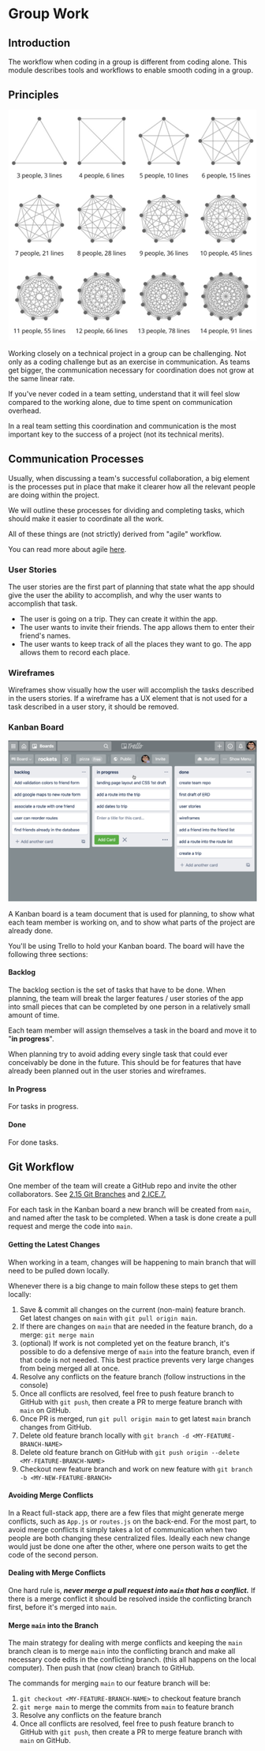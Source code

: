 # Group Work

## Introduction

The workflow when coding in a group is different from coding alone. This module describes tools and workflows to enable smooth coding in a group.

## Principles

![](../.gitbook/assets/team-comms.png)

Working closely on a technical project in a group can be challenging. Not only as a coding challenge but as an exercise in communication. As teams get bigger, the communication necessary for coordination does not grow at the same linear rate.

If you've never coded in a team setting, understand that it will feel slow compared to the working alone, due to time spent on communication overhead.

In a real team setting this coordination and communication is the most important key to the success of a project \(not its technical merits\).

## Communication Processes

Usually, when discussing a team's successful collaboration, a big element is the processes put in place that make it clearer how all the relevant people are doing within the project.

We will outline these processes for dividing and completing tasks, which should make it easier to coordinate all the work.

All of these things are \(not strictly\) derived from "agile" workflow.

You can read more about agile [here](https://en.wikipedia.org/wiki/Agile_software_development).

### User Stories

The user stories are the first part of planning that state what the app should give the user the ability to accomplish, and why the user wants to accomplish that task.

* The user is going on a trip. They can create it within the app.
* The user wants to invite their friends. The app allows them to enter their friend's names.
* The user wants to keep track of all the places they want to go. The app allows them to record each place.

### Wireframes

Wireframes show visually how the user will accomplish the tasks described in the users stories. If a wireframe has a UX element that is not used for a task described in a user story, it should be removed.

### Kanban Board

![](../.gitbook/assets/kanb.png)

A Kanban board is a team document that is used for planning, to show what each team member is working on, and to show what parts of the project are already done.

You'll be using Trello to hold your Kanban board. The board will have the following three sections:

#### Backlog

The backlog section is the set of tasks that have to be done. When planning, the team will break the larger features / user stories of the app into small pieces that can be completed by one person in a relatively small amount of time.

Each team member will assign themselves a task in the board and move it to "**in progress**".

When planning try to avoid adding every single task that could ever conceivably be done in the future. This should be for features that have already been planned out in the user stories and wireframes.

#### In Progress

For tasks in progress.

#### Done

For done tasks.

## Git Workflow

One member of the team will create a GitHub repo and invite the other collaborators. See [2.15 Git Branches](../0-language-and-tooling/0.5-advanced-git/0.5.2-git-branches.md) and [2.ICE.7.](../0-language-and-tooling/0.ice-in-class-exercises/0.ice.1-git-branches.md)

For each task in the Kanban board a new branch will be created from `main`, and named after the task to be completed. When a task is done create a pull request and merge the code into `main`.

#### Getting the Latest Changes

When working in a team, changes will be happening to main branch that will need to be pulled down locally.

Whenever there is a big change to main follow these steps to get them locally:

1. Save & commit all changes on the current \(non-main\) feature branch. Get latest changes on `main` with `git pull origin main`.
2. If there are changes on `main` that are needed in the feature branch, do a merge: `git merge main`
3. \(optional\) If work is not completed yet on the feature branch, it's possible to do a defensive merge of `main` into the feature branch, even if that code is not needed. This best practice prevents very large changes from being merged all at once.
4. Resolve any conflicts on the feature branch \(follow instructions in the console\)
5. Once all conflicts are resolved, feel free to push feature branch to GitHub with `git push`, then create a PR to merge feature branch with `main` on GitHub.
6. Once PR is merged, run `git pull origin main` to get latest `main` branch changes from GitHub.
7. Delete old feature branch locally with `git branch -d <MY-FEATURE-BRANCH-NAME>` 
8. Delete old feature branch on GitHub with `git push origin --delete <MY-FEATURE-BRANCH-NAME>`
9. Checkout new feature branch and work on new feature with `git branch -b <MY-NEW-FEATURE-BRANCH>`

#### Avoiding Merge Conflicts

In a React full-stack app, there are a few files that might generate merge conflicts, such as `App.js` or `routes.js` on the back-end. For the most part, to avoid merge conflicts it simply takes a lot of communication when two people are both changing these centralized files. Ideally each new change would just be done one after the other, where one person waits to get the code of the second person.

#### Dealing with Merge Conflicts

One hard rule is, _**never merge a pull request into `main` that has a conflict.**_ If there is a merge conflict it should be resolved inside the conflicting branch first, before it's merged into `main`. 

#### Merge `main` into the Branch

The main strategy for dealing with merge conflicts and keeping the `main` branch clean is to merge `main` into the conflicting branch and make all necessary code edits in the conflicting branch. \(this all happens on the local computer\). Then push that \(now clean\) branch to GitHub.

The commands for merging `main` to our feature branch will be:

1. `git checkout <MY-FEATURE-BRANCH-NAME>` to checkout feature branch
2. `git merge main` to merge the commits from `main` to feature branch
3. Resolve any conflicts on the feature branch
4. Once all conflicts are resolved, feel free to push feature branch to GitHub with `git push`, then create a PR to merge feature branch with `main` on GitHub.

